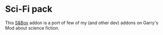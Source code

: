 # Sci-Fi pack

This [S&Box](https://sbox.facepunch.com/news) addon is a port of few of my (and other dev) addons on Garry's Mod about science fiction.